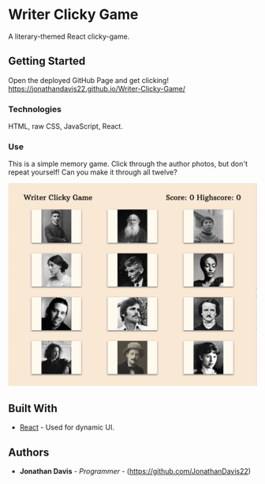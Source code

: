 # Writer Clicky Game

A literary-themed React clicky-game.

## Getting Started

Open the deployed GitHub Page and get clicking!
https://jonathandavis22.github.io/Writer-Clicky-Game/

### Technologies

HTML, raw CSS, JavaScript, React.

### Use

This is a simple memory game. Click through the author photos, but don't repeat yourself! Can you make it through all twelve?

![Homepage](https://raw.githubusercontent.com/JonathanDavis22/Writer-Clicky-Game/master/screenshot/Clicky-game.jpg "Homepage")

## Built With

* [React](https://reactjs.org/) - Used for dynamic UI.

## Authors

* **Jonathan Davis** - *Programmer* - (https://github.com/JonathanDavis22)

